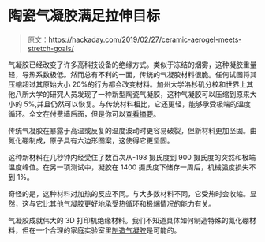 # 陶瓷气凝胶满足拉伸目标

> 原文：<https://hackaday.com/2019/02/27/ceramic-aerogel-meets-stretch-goals/>

气凝胶已经改变了许多高科技设备的绝缘方式。类似于冻结的烟雾，这种凝胶重量轻，导热系数极低。然而总有不利的一面，传统的气凝胶材料很脆。任何试图将其压缩超过其原始大小 20%的行为都会改变材料。加州大学洛杉矶分校和世界上其他八所大学的研究人员发现了一种新型陶瓷气凝胶，这种气凝胶可以压缩到原来大小的 5%,并且仍然可以恢复。与传统材料相比，它还更轻，能够承受极端的温度循环。全文在付费墙后面，但是你可以[查看摘要](http://science.sciencemag.org/content/363/6428/723)。

传统气凝胶在暴露于高温或反复的温度波动时更容易破裂，但新材料更加坚固。由氮化硼制成，原子具有六边形图案，这使得它更坚固。

这种新材料在几秒钟内经受住了数百次从-198 摄氏度到 900 摄氏度的突然和极端温度峰值。在另一项测试中，凝胶在 1400 摄氏度下储存一周后，机械强度损失不到 1%。

奇怪的是，这种材料对加热的反应不同。与大多数材料不同，它受热时会收缩。显然，这与它比其他气凝胶更好地承受热循环和极端情况的能力有关。

气凝胶成就伟大的 3D 打印机绝缘材料。我们不知道具体如何制造特殊的氮化硼材料，但在一个合理的家庭实验室里[制造气凝胶](https://hackaday.com/2011/11/16/making-aerogel-at-home/)是可能的。